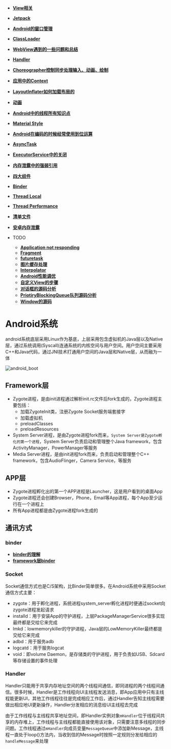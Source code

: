 
- **[View相关](view/README.md)**
- **[Jetpack](jetpack/README.md)**
- **[Android的窗口管理](manager/README.md)**
- **[ClassLoader](classloader.md)**
- **[WebView遇到的一些问题和总结](webView.md)**
- **[Handler](handler.md)**
- **[Choreographer控制同步处理输入、动画、绘制](choreographer.md)**
- **[应用中的Context](context.md)**
- **[LayoutInflater如何加载布局的](layoutinflater.md)**
- **[动画](animation.md)**
- **[Android中的线程所有知识点](android_thread.md)**
- **[Material Style](color_resource.md)**
- **[Android在编码的时候经常使用到位运算](androidbit.md)**
- **[AsyncTask](asynctask.md)**
- **[ExecutorService中的关闭](executorservice.md)**
- **[内存泄露中的强弱引用](memory.md)**
- **[四大组件](component/README.md)**
- **[Binder](binder.md)**
- **[Thread Local](threadlocal.md)**
- **[Thread Performance](thread_performance.md)**
- **[清单文件](manifest.md)**
- **[安卓内存泄露](memoryleak.md)**

- TODO
  - **[Application not responding](applicationnotresponding.md)**
  - **[Fragment](fragment.md)**
  - **[futuretask](futuretask.md)**
  - **[图片缓存处理](image.md)**
  - **[Interpolator](Interpolator.md)**
  - **[Android性能调优](performance.md)**
  - **[自定义View的步骤](customView.md)**
  - **[对话框的源码分析](dialog.md)**
  - **[PriotiryBlockingQueue队列源码分析](priotiryblockingqueue.md)**
  - **[Window的源码](window.md)**

# Android系统

android系统底层采用Linux作为基底，上层采用包含虚拟机的Java层以及Native层，通过系统调用(Syscall)连通系统的内核空间与用户空间。用户空间主要采用C++和Java代码，通过JNI技术打通用户空间的Java层和Native层，从而融为一体

![android_boot](/img/android-boot.jpg)

## Framework层

- Zygote进程，是由init进程通过解析init.rc文件后fork生成的，Zygote进程主要包括：
  - 加载ZygoteInit类，注册Zygote Socket服务端套接字
  - 加载虚拟机
  - preloadClasses
  - preloadResources
- System Server进程，是由Zygote进程fork而来，`System Server是Zygote孵化的第一个进程`，System Server负责启动和管理整个Java framework，包含ActivityManager，PowerManager等服务
- Media Server进程，是由init进程fork而来，负责启动和管理整个C++ framework，包含AudioFlinger，Camera Service，等服务

## APP层

- Zygote进程孵化出的第一个APP进程是Launcher，这是用户看到的桌面App
- Zygote进程还会创建Browser，Phone，Email等App进程，每个App至少运行在一个进程上
- 所有App进程都是由Zygote进程fork生成的

## 通讯方式

### binder

- **[binder的理解](binder.md)**
- **[framework层binder](framework层binder.md)**

### Socket

Socket通信方式也是C/S架构，比Binder简单很多。在Android系统中采用Socket通信方式主要：

- zygote：用于孵化进程，系统进程system_server孵化进程时便通过socket向zygote进程发起请求
- installd：用于安装App的守护进程，上层PackageManagerService很多实现最终都是交给它来完成
- lmkd：lowmemorykiller的守护进程，Java层的LowMemoryKiller最终都是交给它来完成
- adbd：用于服务adb
- logcatd：用于服务logcat
- void：即volume Daemon，是存储类的守护进程，用于负责如USB、Sdcard等存储设置的事件处理

### Handler

Handler只能用于共享内存地址空间的两个线程间通信，即同进程的两个线程间通信。很多时候，Handler是工作线程向UI主线程发送消息，即App应用中只有主线程能更新UI，其他工作线程往往是完成相应工作后，通过Handler告知主线程需要做出相应地UI更新操作，Handler分发相应的消息给UI主线程去完成

由于工作线程与主线程共享地址空间，即Handler实例对象`mHandler`位于线程间共享的内存堆上，工作线程与主线程都能直接使用该对象，只需要注意多线程的同步问题。工作线程通过`mHandler`向成员变量`MessageQueue`中添加新Message，主线程一直处于loop()方法内，当收到信的Message时按照一定规则分发给相应的`handleMessage`来处理
